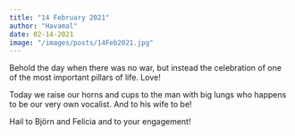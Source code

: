 ```yaml
---
title: "14 February 2021"
author: "Havamal"
date: 02-14-2021
image: "/images/posts/14Feb2021.jpg"
---
```


Behold the day when there was no war, but instead the celebration of one of the most important pillars of life. Love!

Today we raise our horns and cups to the man with big lungs who happens to be our very own vocalist. And to his wife to be!

Hail to Björn and Felicia and to your engagement!